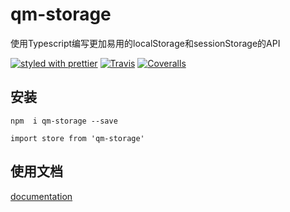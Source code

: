 # qm-storage

使用Typescript编写更加易用的localStorage和sessionStorage的API

[![styled with prettier](https://img.shields.io/badge/styled_with-prettier-ff69b4.svg)](https://github.com/prettier/prettier)
[![Travis](https://img.shields.io/travis/alexjoverm/typescript-library-starter.svg)](https://travis-ci.org/alexjoverm/typescript-library-starter)
[![Coveralls](https://img.shields.io/coveralls/alexjoverm/typescript-library-starter.svg)](https://coveralls.io/github/alexjoverm/typescript-library-starter)


## 安装


 `npm  i qm-storage --save`
 
 `import store from 'qm-storage'`
## 使用文档


[documentation](https://way-jm.github.io/qm-storage/start/start.html)

